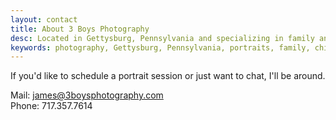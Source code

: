 ```yaml
---
layout: contact
title: About 3 Boys Photography
desc: Located in Gettysburg, Pennsylvania and specializing in family and children's portraits.
keywords: photography, Gettysburg, Pennsylvania, portraits, family, children
---
```

If you'd like to schedule a portrait session or just want to chat, I'll be around.

Mail: <james@3boysphotography.com>  
Phone: 717.357.7614